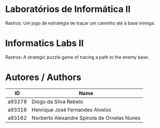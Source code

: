 # Laboratórios de Informática II
Rastros: Um jogo de estratégia de traçar um caminho até à base inimiga.

# Informatics Labs II
Rastros: A strategic puzzle game of tracing a path to the enemy base.

# Autores / Authors
| ID | Name |
|----|------|
| a93278 | Diogo da Silva Rebelo |
| a93316 | Henrique José Fernandes Alvelos |
| a93162 | Norberto Alexandre Spínola de Ornelas Nunes |